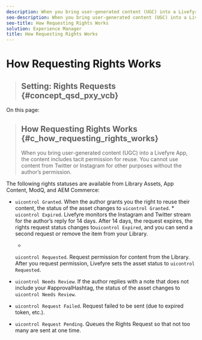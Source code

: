 ```yaml
---
description: When you bring user-generated content (UGC) into a Livefyre App, the content includes tacit permission for reuse. You cannot use content from Twitter or Instagram for other purposes without the author’s permission.
seo-description: When you bring user-generated content (UGC) into a Livefyre App, the content includes tacit permission for reuse. You cannot use content from Twitter or Instagram for other purposes without the author’s permission.
seo-title: How Requesting Rights Works
solution: Experience Manager
title: How Requesting Rights Works
---
```


# How Requesting Rights Works


>## Setting: Rights Requests {#concept_qsd_pxy_vcb}

On this page:


>## How Requesting Rights Works {#c_how_requesting_rights_works}
>When you bring user-generated content (UGC) into a Livefyre App, the content includes tacit permission for reuse. You cannot use content from Twitter or Instagram for other purposes without the author’s permission.

<!-- c_how_requesting_rights_works.dita -->
The following rights statuses are available from Library Assets, App Content, ModQ, and AEM Commerce:

* `uicontrol Granted`. When the author grants you the right to reuse their content, the status of the asset changes to `uicontrol Granted`.
  *
  `uicontrol Expired`. Livefyre monitors the Instagram and Twitter stream for the author’s reply for 14 days. After 14 days, the request expires, the rights request status changes to`uicontrol Expired`, and you can send a second request or remove the item from your Library.
  
  
  *
  `uicontrol Requested`. Request permission for content from the Library. After you request permission, Livefyre sets the asset status to `uicontrol Requested`.
  
  
* `uicontrol Needs Review`. If the author replies with a note that does not include your #approvalHashtag, the status of the asset changes to `uicontrol Needs Review`.
* `uicontrol Request Failed`. Request failed to be sent (due to expired token, etc.).
* `uicontrol Request Pending`. Queues the Rights Request so that not too many are sent at one time.
